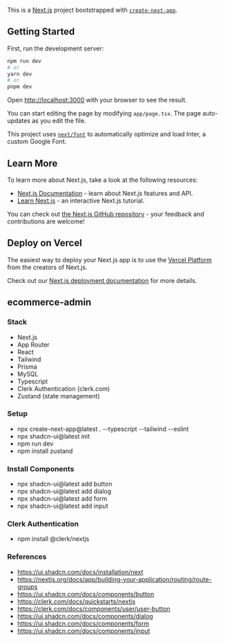 This is a [Next.js](https://nextjs.org/) project bootstrapped with [`create-next-app`](https://github.com/vercel/next.js/tree/canary/packages/create-next-app).

## Getting Started

First, run the development server:

```bash
npm run dev
# or
yarn dev
# or
pnpm dev
```

Open [http://localhost:3000](http://localhost:3000) with your browser to see the result.

You can start editing the page by modifying `app/page.tsx`. The page auto-updates as you edit the file.

This project uses [`next/font`](https://nextjs.org/docs/basic-features/font-optimization) to automatically optimize and load Inter, a custom Google Font.

## Learn More

To learn more about Next.js, take a look at the following resources:

- [Next.js Documentation](https://nextjs.org/docs) - learn about Next.js features and API.
- [Learn Next.js](https://nextjs.org/learn) - an interactive Next.js tutorial.

You can check out [the Next.js GitHub repository](https://github.com/vercel/next.js/) - your feedback and contributions are welcome!

## Deploy on Vercel

The easiest way to deploy your Next.js app is to use the [Vercel Platform](https://vercel.com/new?utm_medium=default-template&filter=next.js&utm_source=create-next-app&utm_campaign=create-next-app-readme) from the creators of Next.js.

Check out our [Next.js deployment documentation](https://nextjs.org/docs/deployment) for more details.

## ecommerce-admin

### Stack
- Next.js
- App Router
- React
- Tailwind
- Prisma
- MySQL
- Typescript
- Clerk Authentication (clerk.com)
- Zustand (state management)

### Setup
- npx create-next-app@latest . --typescript --tailwind --eslint
- npx shadcn-ui@latest init
- npm run dev
- npm install zustand

### Install Components
- npx shadcn-ui@latest add button
- npx shadcn-ui@latest add dialog
- npx shadcn-ui@latest add form
- npx shadcn-ui@latest add input

### Clerk Authentication
- npm install @clerk/nextjs

### References
- https://ui.shadcn.com/docs/installation/next
- https://nextjs.org/docs/app/building-your-application/routing/route-groups
- https://ui.shadcn.com/docs/components/button
- https://clerk.com/docs/quickstarts/nextjs
- https://clerk.com/docs/components/user/user-button
- https://ui.shadcn.com/docs/components/dialog
- https://ui.shadcn.com/docs/components/form
- https://ui.shadcn.com/docs/components/input